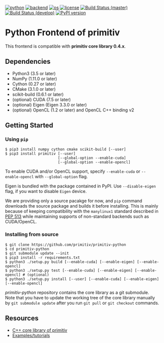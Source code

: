 [![python](https://img.shields.io/badge/python-3.5-blue.svg)](https://www.python.org/)
[![backend](https://img.shields.io/badge/backend-CPU%2c%20CUDA%2c%20OpenCL-blue.svg)](README.md)
[![os](https://img.shields.io/badge/os-Ubuntu%2c%20Debian%2c%20Fedora%2c%20OSX-blue.svg)](https://travis-ci.org/odashi/primitiv)
[![license](https://img.shields.io/badge/license-Apache%202.0-blue.svg)](LICENSE)
[![Build Status (master)](https://img.shields.io/travis/primitiv/primitiv-python/master.svg?label=build+%28master%29)](https://travis-ci.org/primitiv/primitiv-python)
[![Build Status (develop)](https://img.shields.io/travis/primitiv/primitiv-python/develop.svg?label=build+%28develop%29)](https://travis-ci.org/primitiv/primitiv-python)
[![PyPI version](https://badge.fury.io/py/primitiv.svg)](https://pypi.python.org/pypi/primitiv)


Python Frontend of primitiv
===========================

This frontend is compatible with **primitiv core library 0.4.x**.


Dependencies
------------

* Python3 (3.5 or later)
* NumPy (1.11.0 or later)
* Cython (0.27 or later)
* CMake (3.1.0 or later)
* scikit-build (0.6.1 or later)
* (optional) CUDA (7.5 or later)
* (optional) Eigen (Eigen 3.3.0  or later)
* (optional) OpenCL (1.2 or later) and OpenCL C++ binding v2


Getting Started
---------------

### Using `pip`

```
$ pip3 install numpy cython cmake scikit-build [--user]
$ pip3 install primitiv [--user]
                        [--global-option --enable-cuda]
                        [--global-option --enable-opencl]
```

To enable CUDA and/or OpenCL support, specify `--enable-cuda` or
`--enable-opencl` with `--global-option` flag.

Eigen is bundled with the package contained in PyPI. Use `--disable-eigen` flag,
if you want to disable `Eigen` device.

We are providing only a source pacakge for now, and `pip` command
downloads the source package and builds it before installing.
This is mainly because of keeping compatibility with the `manylinux1` standard
described in [PEP 513](https://www.python.org/dev/peps/pep-0513/)
while maintaining supports of non-standard backends such as CUDA/OpenCL.

### Installing from source

```
$ git clone https://github.com/primitiv/primitiv-python
$ cd primitiv-python
$ git submodule update --init
$ pip3 install -r requirements.txt
$ python3 ./setup.py build [--enable-cuda] [--enable-eigen] [--enable-opencl]
$ python3 ./setup.py test [--enable-cuda] [--enable-eigen] [--enable-opencl] # (optional)
$ python3 ./setup.py install [--user] [--enable-cuda] [--enable-eigen] [--enable-opencl]
```

*primitiv-python* repository contains the core library as a git submodule.
Note that you have to update the working tree of the core library manually by
`git submodule update` after you run `git pull` or `git checkout` commands.


Resources
---------

* [C++ core library of primitiv](https://github.com/primitiv/primitiv)
* [Examples/tutorials](https://github.com/primitiv/primitiv-python/tree/develop/examples)
